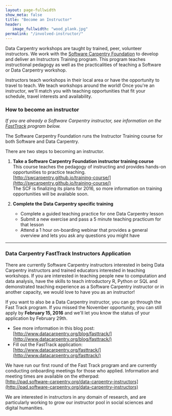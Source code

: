 ```yaml
---
layout: page-fullwidth
show_meta: false
title: "Become an Instructor"
header:
   image_fullwidth: "wood_plank.jpg"
permalink: "/involved-instructor/"
---
```


Data Carpentry workshops are taught by trained, peer, volunteer instructors. We
work with the [Software Carpentry Foundation](http://software-carpentry.org) to develop and deliver an Instructors Training program. This program teaches instructional pedagogy as
well as the practicalities of teaching a Software or Data Carpentry workshop.

Instructors teach workshops in their local area or have the opportunity to travel to
teach. We teach workshops around the world! Once you're an instructor, we'll match you with teaching opportunities that fit your
schedule, travel interests and availability.

### How to become an instructor

_If you are already a Software Carpentry instructor, see information on the [FastTrack](#data-carpentry-fasttrack-instructors-application) program below._

The Software Carpentry Foundation runs the Instructor Training course for both Software and Data Carpentry.

There are two steps to becoming an instructor.  

1. **Take a Software Carpentry Foundation instructor training course**   
This course teaches the pedagogy of instructing and provides hands-on opportunities to practice teaching.  
[http://swcarpentry.github.io/training-course/](http://swcarpentry.github.io/training-course/)   
 The SCF is finalizing its plans for 2016, so more information on training opportunities will be available soon.

2. **Complete the Data Carpentry specific training**
    - Complete a guided teaching practice for one Data Carpentry lesson
    - Submit a new exercise and pass a 5 minute teaching practicum for that lesson
    - Attend a 1 hour on-boarding webinar that provides a general overview and lets you ask any questions you might have

<!--
If you are going through instructor training and need more information, please see [information]() in the [For Instructors]() section.
-->

---

### Data Carpentry FastTrack Instructors Application

There are currently
Software Carpentry instructors interested in being Data Carpentry instructors
and trained educators interested in teaching workshops. If you are interested in teaching people new to computation and data analysis,
have the skills to teach
introductory R, Python or SQL and demonstrated teaching experience as a Software
Carpentry instructor or in another capacity, we would love to have you as an instructor!

If you want to also be a Data Carpentry instructor, you can go through the Fast Track program. If you missed the November opportunity, you can still apply by **February 15, 2016** and we'll let you know the status of your application by February 29th.

- See more information in this blog post: [http://www.datacarpentry.org/blog/fasttrack/](http://www.datacarpentry.org/blog/fasttrack/)  
- Fill out the FastTrack application:  
 [http://www.datacarpentry.org/fasttrack/](http://www.datacarpentry.org/fasttrack/)  



We have run our first round of the Fast Track program and are currently conducting onboarding meetings for those who applied.  Information and meeting times are available on the etherpad:  
[http://pad.software-carpentry.org/data-carpentry-instructors](http://pad.software-carpentry.org/data-carpentry-instructors)  

We are interested in instructors in any domain of research, and are particularly
working to grow our instructor pool in social sciences and digital humanities.
